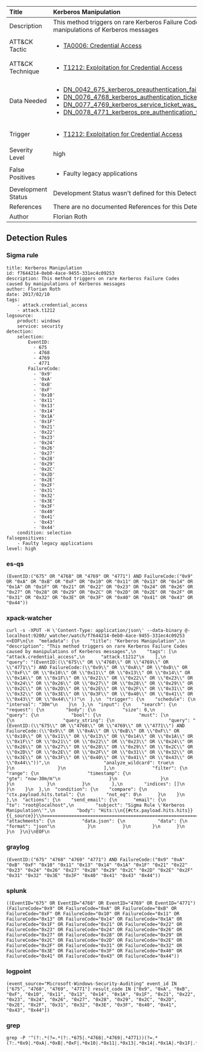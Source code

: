 | Title                | Kerberos Manipulation                                                                                                                                                 |
|:---------------------|:------------------------------------------------------------------------------------------------------------------------------------------------------------|
| Description          | This method triggers on rare Kerberos Failure Codes caused by manipulations of Kerberos messages                                                                                                                                           |
| ATT&amp;CK Tactic    |  <ul><li>[TA0006: Credential Access](https://attack.mitre.org/tactics/TA0006)</li></ul>  |
| ATT&amp;CK Technique | <ul><li>[T1212: Exploitation for Credential Access](https://attack.mitre.org/techniques/T1212)</li></ul>  |
| Data Needed          | <ul><li>[DN_0042_675_kerberos_preauthentication_failed](../Data_Needed/DN_0042_675_kerberos_preauthentication_failed.md)</li><li>[DN_0076_4768_kerberos_authentication_ticket_was_requested](../Data_Needed/DN_0076_4768_kerberos_authentication_ticket_was_requested.md)</li><li>[DN_0077_4769_kerberos_service_ticket_was_requested](../Data_Needed/DN_0077_4769_kerberos_service_ticket_was_requested.md)</li><li>[DN_0078_4771_kerberos_pre_authentication_failed](../Data_Needed/DN_0078_4771_kerberos_pre_authentication_failed.md)</li></ul>  |
| Trigger              | <ul><li>[T1212: Exploitation for Credential Access](../Triggers/T1212.md)</li></ul>  |
| Severity Level       | high |
| False Positives      | <ul><li>Faulty legacy applications</li></ul>  |
| Development Status   |  Development Status wasn't defined for this Detection Rule yet  |
| References           |  There are no documented References for this Detection Rule yet  |
| Author               | Florian Roth |


## Detection Rules

### Sigma rule

```
title: Kerberos Manipulation
id: f7644214-0eb0-4ace-9455-331ec4c09253
description: This method triggers on rare Kerberos Failure Codes caused by manipulations of Kerberos messages
author: Florian Roth
date: 2017/02/10
tags:
    - attack.credential_access
    - attack.t1212
logsource:
    product: windows
    service: security
detection:
    selection:
        EventID:
          - 675
          - 4768
          - 4769
          - 4771
        FailureCode:
          - '0x9'
          - '0xA'
          - '0xB'
          - '0xF'
          - '0x10'
          - '0x11'
          - '0x13'
          - '0x14'
          - '0x1A'
          - '0x1F'
          - '0x21'
          - '0x22'
          - '0x23'
          - '0x24'
          - '0x26'
          - '0x27'
          - '0x28'
          - '0x29'
          - '0x2C'
          - '0x2D'
          - '0x2E'
          - '0x2F'
          - '0x31'
          - '0x32'
          - '0x3E'
          - '0x3F'
          - '0x40'
          - '0x41'
          - '0x43'
          - '0x44'
    condition: selection
falsepositives:
    - Faulty legacy applications
level: high

```





### es-qs
    
```
(EventID:("675" OR "4768" OR "4769" OR "4771") AND FailureCode:("0x9" OR "0xA" OR "0xB" OR "0xF" OR "0x10" OR "0x11" OR "0x13" OR "0x14" OR "0x1A" OR "0x1F" OR "0x21" OR "0x22" OR "0x23" OR "0x24" OR "0x26" OR "0x27" OR "0x28" OR "0x29" OR "0x2C" OR "0x2D" OR "0x2E" OR "0x2F" OR "0x31" OR "0x32" OR "0x3E" OR "0x3F" OR "0x40" OR "0x41" OR "0x43" OR "0x44"))
```


### xpack-watcher
    
```
curl -s -XPUT -H \'Content-Type: application/json\' --data-binary @- localhost:9200/_watcher/watch/f7644214-0eb0-4ace-9455-331ec4c09253 <<EOF\n{\n  "metadata": {\n    "title": "Kerberos Manipulation",\n    "description": "This method triggers on rare Kerberos Failure Codes caused by manipulations of Kerberos messages",\n    "tags": [\n      "attack.credential_access",\n      "attack.t1212"\n    ],\n    "query": "(EventID:(\\"675\\" OR \\"4768\\" OR \\"4769\\" OR \\"4771\\") AND FailureCode:(\\"0x9\\" OR \\"0xA\\" OR \\"0xB\\" OR \\"0xF\\" OR \\"0x10\\" OR \\"0x11\\" OR \\"0x13\\" OR \\"0x14\\" OR \\"0x1A\\" OR \\"0x1F\\" OR \\"0x21\\" OR \\"0x22\\" OR \\"0x23\\" OR \\"0x24\\" OR \\"0x26\\" OR \\"0x27\\" OR \\"0x28\\" OR \\"0x29\\" OR \\"0x2C\\" OR \\"0x2D\\" OR \\"0x2E\\" OR \\"0x2F\\" OR \\"0x31\\" OR \\"0x32\\" OR \\"0x3E\\" OR \\"0x3F\\" OR \\"0x40\\" OR \\"0x41\\" OR \\"0x43\\" OR \\"0x44\\"))"\n  },\n  "trigger": {\n    "schedule": {\n      "interval": "30m"\n    }\n  },\n  "input": {\n    "search": {\n      "request": {\n        "body": {\n          "size": 0,\n          "query": {\n            "bool": {\n              "must": [\n                {\n                  "query_string": {\n                    "query": "(EventID:(\\"675\\" OR \\"4768\\" OR \\"4769\\" OR \\"4771\\") AND FailureCode:(\\"0x9\\" OR \\"0xA\\" OR \\"0xB\\" OR \\"0xF\\" OR \\"0x10\\" OR \\"0x11\\" OR \\"0x13\\" OR \\"0x14\\" OR \\"0x1A\\" OR \\"0x1F\\" OR \\"0x21\\" OR \\"0x22\\" OR \\"0x23\\" OR \\"0x24\\" OR \\"0x26\\" OR \\"0x27\\" OR \\"0x28\\" OR \\"0x29\\" OR \\"0x2C\\" OR \\"0x2D\\" OR \\"0x2E\\" OR \\"0x2F\\" OR \\"0x31\\" OR \\"0x32\\" OR \\"0x3E\\" OR \\"0x3F\\" OR \\"0x40\\" OR \\"0x41\\" OR \\"0x43\\" OR \\"0x44\\"))",\n                    "analyze_wildcard": true\n                  }\n                }\n              ],\n              "filter": {\n                "range": {\n                  "timestamp": {\n                    "gte": "now-30m/m"\n                  }\n                }\n              }\n            }\n          }\n        },\n        "indices": []\n      }\n    }\n  },\n  "condition": {\n    "compare": {\n      "ctx.payload.hits.total": {\n        "not_eq": 0\n      }\n    }\n  },\n  "actions": {\n    "send_email": {\n      "email": {\n        "to": "root@localhost",\n        "subject": "Sigma Rule \'Kerberos Manipulation\'",\n        "body": "Hits:\\n{{#ctx.payload.hits.hits}}{{_source}}\\n================================================================================\\n{{/ctx.payload.hits.hits}}",\n        "attachments": {\n          "data.json": {\n            "data": {\n              "format": "json"\n            }\n          }\n        }\n      }\n    }\n  }\n}\nEOF\n
```


### graylog
    
```
(EventID:("675" "4768" "4769" "4771") AND FailureCode:("0x9" "0xA" "0xB" "0xF" "0x10" "0x11" "0x13" "0x14" "0x1A" "0x1F" "0x21" "0x22" "0x23" "0x24" "0x26" "0x27" "0x28" "0x29" "0x2C" "0x2D" "0x2E" "0x2F" "0x31" "0x32" "0x3E" "0x3F" "0x40" "0x41" "0x43" "0x44"))
```


### splunk
    
```
((EventID="675" OR EventID="4768" OR EventID="4769" OR EventID="4771") (FailureCode="0x9" OR FailureCode="0xA" OR FailureCode="0xB" OR FailureCode="0xF" OR FailureCode="0x10" OR FailureCode="0x11" OR FailureCode="0x13" OR FailureCode="0x14" OR FailureCode="0x1A" OR FailureCode="0x1F" OR FailureCode="0x21" OR FailureCode="0x22" OR FailureCode="0x23" OR FailureCode="0x24" OR FailureCode="0x26" OR FailureCode="0x27" OR FailureCode="0x28" OR FailureCode="0x29" OR FailureCode="0x2C" OR FailureCode="0x2D" OR FailureCode="0x2E" OR FailureCode="0x2F" OR FailureCode="0x31" OR FailureCode="0x32" OR FailureCode="0x3E" OR FailureCode="0x3F" OR FailureCode="0x40" OR FailureCode="0x41" OR FailureCode="0x43" OR FailureCode="0x44"))
```


### logpoint
    
```
(event_source="Microsoft-Windows-Security-Auditing" event_id IN ["675", "4768", "4769", "4771"] result_code IN ["0x9", "0xA", "0xB", "0xF", "0x10", "0x11", "0x13", "0x14", "0x1A", "0x1F", "0x21", "0x22", "0x23", "0x24", "0x26", "0x27", "0x28", "0x29", "0x2C", "0x2D", "0x2E", "0x2F", "0x31", "0x32", "0x3E", "0x3F", "0x40", "0x41", "0x43", "0x44"])
```


### grep
    
```
grep -P '^(?:.*(?=.*(?:.*675|.*4768|.*4769|.*4771))(?=.*(?:.*0x9|.*0xA|.*0xB|.*0xF|.*0x10|.*0x11|.*0x13|.*0x14|.*0x1A|.*0x1F|.*0x21|.*0x22|.*0x23|.*0x24|.*0x26|.*0x27|.*0x28|.*0x29|.*0x2C|.*0x2D|.*0x2E|.*0x2F|.*0x31|.*0x32|.*0x3E|.*0x3F|.*0x40|.*0x41|.*0x43|.*0x44)))'
```



